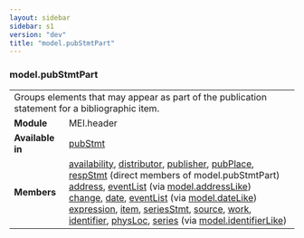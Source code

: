 ```yaml
---
layout: sidebar
sidebar: s1
version: "dev"
title: "model.pubStmtPart"
---
```

<div class="classSpec model">
   <h3 id="model.pubStmtPart">model.pubStmtPart</h3>
   <table class="wovenodd">
      <tr>
         <td colspan="2" class="wovenodd-col2">Groups elements that may appear as part of the publication statement for a bibliographic
            item.
         </td>
      </tr>
      <tr>
         <td class="wovenodd-col1"><strong>Module</strong></td>
         <td class="wovenodd-col2">MEI.header</td>
      </tr>
      <tr>
         <td class="wovenodd-col1"><strong>Available in</strong></td>
         <td class="wovenodd-col2">
            <div class="parent">
               <div><a class="link_odd_elementSpec" href="{{ site.baseurl }}/{{ page.version }}/elements/pubstmt.html">pubStmt</a></div>
            </div>
         </td>
      </tr>
      <tr>
         <td class="wovenodd-col1"><strong>Members</strong></td>
         <td class="wovenodd-col2">
            <div class="parent">
               <div><a class="link_odd_elementSpec" href="{{ site.baseurl }}/{{ page.version }}/elements/availability.html">availability</a>, <a class="link_odd_elementSpec" href="{{ site.baseurl }}/{{ page.version }}/elements/distributor.html">distributor</a>, <a class="link_odd_elementSpec" href="{{ site.baseurl }}/{{ page.version }}/elements/publisher.html">publisher</a>, <a class="link_odd_elementSpec" href="{{ site.baseurl }}/{{ page.version }}/elements/pubplace.html">pubPlace</a>, <a class="link_odd_elementSpec" href="{{ site.baseurl }}/{{ page.version }}/elements/respstmt.html">respStmt</a> (direct members of model.pubStmtPart)
               </div>
               <div><a class="link_odd_elementSpec" href="{{ site.baseurl }}/{{ page.version }}/model-classes/address.html">address</a>, <a class="link_odd_elementSpec" href="{{ site.baseurl }}/{{ page.version }}/model-classes/eventlist.html">eventList</a><span> (via <a class="link_odd_classSpec" href="{{ site.baseurl }}/{{ page.version }}/model-classes/model.addresslike.html">model.addressLike</a>)</span></div>
               <div><a class="link_odd_elementSpec" href="{{ site.baseurl }}/{{ page.version }}/model-classes/change.html">change</a>, <a class="link_odd_elementSpec" href="{{ site.baseurl }}/{{ page.version }}/model-classes/date.html">date</a>, <a class="link_odd_elementSpec" href="{{ site.baseurl }}/{{ page.version }}/model-classes/eventlist.html">eventList</a><span> (via <a class="link_odd_classSpec" href="{{ site.baseurl }}/{{ page.version }}/model-classes/model.datelike.html">model.dateLike</a>)</span></div>
               <div><a class="link_odd_elementSpec" href="{{ site.baseurl }}/{{ page.version }}/model-classes/expression.html">expression</a>, <a class="link_odd_elementSpec" href="{{ site.baseurl }}/{{ page.version }}/model-classes/item.html">item</a>, <a class="link_odd_elementSpec" href="{{ site.baseurl }}/{{ page.version }}/model-classes/seriesstmt.html">seriesStmt</a>, <a class="link_odd_elementSpec" href="{{ site.baseurl }}/{{ page.version }}/model-classes/source.html">source</a>, <a class="link_odd_elementSpec" href="{{ site.baseurl }}/{{ page.version }}/model-classes/work.html">work</a>, <a class="link_odd_elementSpec" href="{{ site.baseurl }}/{{ page.version }}/model-classes/identifier.html">identifier</a>, <a class="link_odd_elementSpec" href="{{ site.baseurl }}/{{ page.version }}/model-classes/physloc.html">physLoc</a>, <a class="link_odd_elementSpec" href="{{ site.baseurl }}/{{ page.version }}/model-classes/series.html">series</a><span> (via <a class="link_odd_classSpec" href="{{ site.baseurl }}/{{ page.version }}/model-classes/model.identifierlike.html">model.identifierLike</a>)</span></div>
            </div>
         </td>
      </tr>
   </table>
</div>